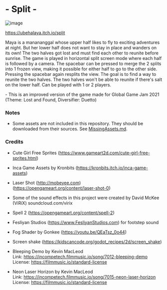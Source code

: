 # - Split -

![image](https://img.itch.zone/aW1nLzU0NTc2OTYucG5n/315x250%23c/ymuKy%2F.png)

https://ubehalaya.itch.io/split

Maya is a manananggal whose upper half likes to fly to exciting adventures at night. But her lower half does not want to stay in place and wanders on its own! The two halves got lost and must find each other to reunite before sunrise. The game is played in horizontal split screen mode where each half is followed by a camera. The spacebar can be pressed to merge the 2 splits into 1 frozen view, making it possible for either half to go to the other side. Pressing the spacebar again resplits the view. The goal is to find a way to reunite the two halves. The two halves won't be able to reunite if there's salt on the lower half. Can be played with 1 or 2 players.

\- This is an improved version of the game made for Global Game Jam 2021 (Theme: Lost and Found, Diversifier: Duetto)

### Notes

- Some assets are not included in this repository. They should be downloaded from their sources. See [MissingAssets.md](MissingAssets.md).

### Credits

- Cute Girl Free Sprites (https://www.gameart2d.com/cute-girl-free-sprites.html)
- Inca Game Assets by Kronbits (https://kronbits.itch.io/inca-game-assets)
- Laser Shot (http://mobeyee.com) (https://opengameart.org/content/laser-shot-0)
- Some of the sound effects in this project were created by David McKee (ViRiX) soundcloud.com/virix
- Spell 2 (https://opengameart.org/content/spell-2)
- Fesliyan Studios (https://www.FesliyanStudios.com) for footstep sound
- Fog Shader by Gonkee (https://youtu.be/QEaTsz_0o44)
- Screen shake (https://kidscancode.org/godot_recipes/2d/screen_shake)

- Bleeping Demo by Kevin MacLeod<br>
  Link: https://incompetech.filmmusic.io/song/7012-bleeping-demo<br>
  License: https://filmmusic.io/standard-license

- Neon Laser Horizon by Kevin MacLeod<br>
  Link: https://incompetech.filmmusic.io/song/7015-neon-laser-horizon<br>
  License: https://filmmusic.io/standard-license
